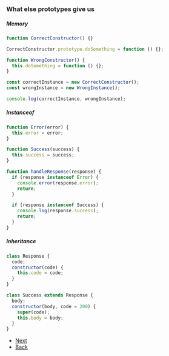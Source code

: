 ### What else prototypes give us

##### Memory

```js
function CorrectConstructor() {}

CorrectConstructor.prototype.doSomething = function () {};

function WrongConstructor() {
  this.doSomething = function () {};
}

const correctInstance = new CorrectConstructor();
const wrongInstance = new WrongInstance();

console.log(correctInstance, wrongInstance);
```

##### Instanceof

```js
function Error(error) {
  this.error = error;
}

function Success(success) {
  this.success = success;
}

function handleResponse(response) {
  if (response instanceof Error) {
    console.error(response.error);
    return;
  }

  if (response instanceof Success) {
    console.log(response.success);
    return;
  }
}
```

##### Inheritance

```js
class Response {
  code;
  constructor(code) {
    this.code = code;
  }
}

class Success extends Response {
  body;
  constructor(body, code = 200) {
    super(code);
    this.body = body;
  }
}
```

- [Next](./try-to-guess-1.md)
- [Back](./prototypes-4.md)
